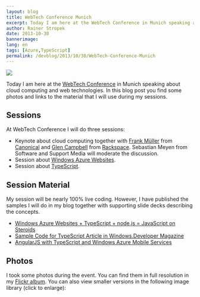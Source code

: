 ```yaml
---
layout: blog
title: WebTech Conference Munich
excerpt: Today I am here at the WebTech Conference in Munich speaking about cloud computing and web technologies. In this blog post you find some photos and links to the material that I will use during my sessions.
author: Rainer Stropek
date: 2013-10-30
bannerimage: 
lang: en
tags: [Azure,TypeScript]
permalink: /devblog/2013/10/30/WebTech-Conference-Munich
---
```


<p>
  <img src="{{site.baseurl}}/content/images/blog/2013/10/DSC_1871.jpg" />
</p><p>Today I am here at the <a href="http://webtechcon.de/" target="_blank">WebTech Conference</a> in Munich speaking about cloud computing and web technologies. In this blog post you find some photos and links to the material that I will use during my sessions.</p><h2>Sessions</h2><p>At WebTech Conference I will do three sessions:</p><ul>
  <li>Keynote about cloud computing together with <a href="https://www.xing.com/profiles/Frank_Mueller7" target="_blank">Frank Müller</a> from <a href="http://www.canonical.com/" target="_blank">Canonical</a> and <a href="http://glenc.io/about.html" target="_blank">Glen Campbell</a> from <a href="http://www.rackspace.com/" target="_blank">Rackspace</a>. Sebastian Meyen from Software and Support Media will moderate the discussion.</li>
  <li>Session about <a href="http://webtechcon.de/node/1160" target="_blank">Windows Azure Websites</a>.</li>
  <li>Session about <a href="http://webtechcon.de/node/1161" target="_blank">TypeScript</a>.</li>
</ul><h2>Session Material</h2><p>My session will be nearly 100% live coding. However, I have published the samples I will do in my blog together with supporting slide decks describing the concepts.</p><ul>
  <li>
    <a href="http://www.software-architects.com/devblog/2013/02/20/Windows-Azure-Websites--TypeScript--nodejs--JavaScript-on-Steroids" target="_blank">Windows Azure Websites + TypeScript + node.js = JavaScript on Steroids</a>
  </li>
  <li>
    <a href="http://www.software-architects.com/devblog/2012/11/02/Sample-Code-for-TypeScript-Article-in-WindowsDeveloper-Magazine" target="_blank">Sample Code for TypeScript Article in Windows.Developer Magazine</a>
  </li>
  <li>
    <a href="http://www.software-architects.com/devblog/2013/10/17/AngularJS-with-TypeScript-and-Windows-Azure-Mobile-Services" target="_blank">AngularJS with TypeScript and Windows Azure Mobile Services</a>
  </li>
</ul><h2>Photos</h2><p>I took some photos during the event. You can find them in full resolution in my <a href="http://flic.kr/s/aHsjLBFMAx" target="_blank">Flickr album</a>. You can also view smaller versions in the following image library (click to enlarge):</p><function name="Composite.Media.ImageGallery.Slimbox2">
  <param name="MediaFolder" value="MediaArchive:778bdd35-e7c1-4b1e-811c-3965ec340e75" />
  <param name="ThumbnailMaxWidth" value="200" />
  <param name="ThumbnailMaxHeight" value="200" />
</function>